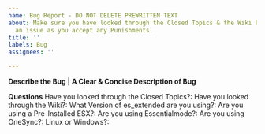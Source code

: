 ```yaml
---
name: Bug Report - DO NOT DELETE PREWRITTEN TEXT
about: Make sure you have looked through the Closed Topics & the Wiki before submitting
  an issue as you accept any Punishments.
title: ''
labels: Bug
assignees: ''

---
```


**Describe the Bug | A Clear & Concise Description of Bug**


**Questions**
Have you looked through the Closed Topics?: 
Have you looked through the Wiki?: 
What Version of es_extended are you using?: 
Are you using a Pre-Installed ESX?: 
Are you using Essentialmode?: 
Are you using OneSync?: 
Linux or Windows?:
